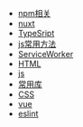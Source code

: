 <!-- * [HTML5](view/web/HTML5.md)
* [CSS](view/web/CSS.md)
* [JavaScript](view/web/javascript/JavaScript.md)
* [vue](view/web/vue/vue.md)
* [react](view/web/react/react.md)
* [npm相关](view/web/npm/npm.md)
* [配置](view/config/config.md) -->
* [npm相关](view/web/npm/npm.md)
* [nuxt](view/web/nuxt.md)
* [TypeSript](view/web/ts.md)
* [js常用方法](view/web/js-utils.md)
* [ServiceWorker](view/web/sw.md)
* [HTML](view/web/HTML5.md)
* [js](view/web/javascript/JavaScript.md)
* [常用库](view/web/libs/_sidebar.md)
* [CSS](view/web/CSS.md)
* [vue](view/web/vue/vue.md)
* [eslint](view/web/eslint.md)
